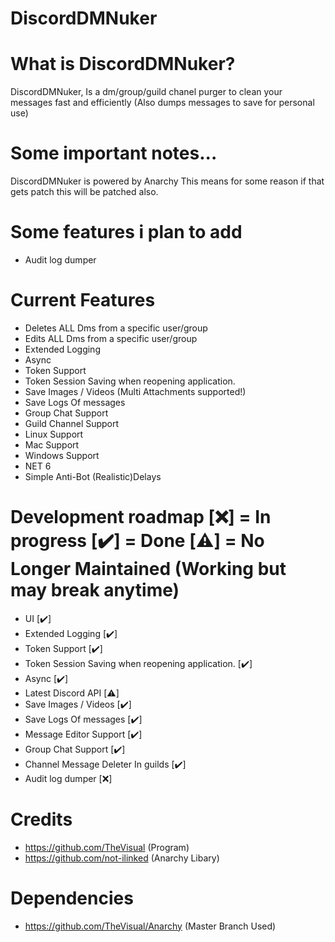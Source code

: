 # DiscordDMNuker

# What is DiscordDMNuker?
DiscordDMNuker, Is a dm/group/guild chanel purger to clean your messages fast and efficiently (Also dumps messages to save for personal use)

# Some important notes...
DiscordDMNuker is powered by Anarchy This means for some reason if that gets patch this will be patched also.

# Some features i plan to add
- Audit log dumper

# Current Features
- Deletes ALL Dms from a specific user/group
- Edits ALL Dms from a specific user/group
- Extended Logging
- Async
- Token Support
- Token Session Saving when reopening application.
- Save Images / Videos (Multi Attachments supported!)
- Save Logs Of messages
- Group Chat Support
- Guild Channel Support
- Linux Support
- Mac Support
- Windows Support
- NET 6
- Simple Anti-Bot (Realistic)Delays

# Development roadmap [❌] = In progress [✔️] = Done [⚠️] = No Longer Maintained (Working but may break anytime)
- UI [✔️]
- Extended Logging [✔️]
- Token Support  [✔️]
- Token Session Saving when reopening application. [✔️]
- Async [✔️]
- Latest Discord API [⚠️]
- Save Images / Videos [✔️]
- Save Logs Of messages [✔️]
- Message Editor Support [✔️]
- Group Chat Support [✔️]
- Channel Message Deleter In guilds [✔️]
- Audit log dumper [❌]

# Credits
- https://github.com/TheVisual (Program)
- https://github.com/not-ilinked (Anarchy Libary)

# Dependencies
- https://github.com/TheVisual/Anarchy (Master Branch Used)


